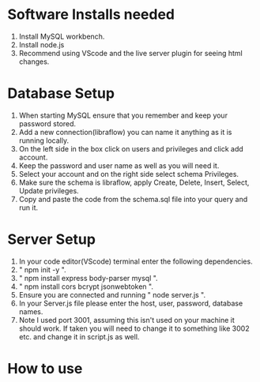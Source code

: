 # Software Installs needed
1. Install MySQL workbench.
2. Install node.js
3. Recommend using VScode and the live server plugin for seeing html changes.

# Database Setup
1. When starting MySQL ensure that you remember and keep your password stored.
2. Add a new connection(libraflow) you can name it anything as it is running locally.
3. On the left side in the box click on users and privileges and click add account.
4. Keep the password and user name as well as you will need it.
5. Select your account and on the right side select schema Privileges.
6. Make sure the schema is libraflow, apply Create, Delete, Insert, Select, Update privileges.
7. Copy and paste the code from the schema.sql file into your query and run it.

# Server Setup
1. In your code editor(VScode) terminal enter the following dependencies. 
2. " npm init -y ".
3. " npm install express body-parser mysql ".
4. " npm install cors bcrypt jsonwebtoken ". 
5. Ensure you are connected and running " node server.js ".
6. In your Server.js file please enter the host, user, password, database names.
7. Note I used port 3001, assuming this isn't used on your machine it should work. If taken you will need to change it to something like 3002 etc. and change it in script.js as well.

# How to use